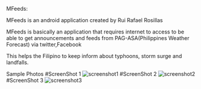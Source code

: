 MFeeds:

MFeeds is an android application created by Rui Rafael Rosillas

MFeeds is basically an application that requires internet to access to be able to get announcements and feeds from PAG-ASA(Philippines Weather Forecast) via twitter,Facebook

This helps the Filipino to keep inform about typhoons, storm surge and landfalls.

Sample Photos
#ScreenShot 1
 ![screenshot1](https://github.com/rui725/rui-portf/blob/master/projects/MFeeds/pics/s1.jpg)
#ScreenShot 2
 ![screenshot2](https://github.com/rui725/rui-portf/blob/master/projects/MFeeds/pics/s2.jpg)
#ScreenShot 3
 ![screenshot3](https://github.com/rui725/rui-portf/blob/master/projects/MFeeds/pics/s3.jpg)
  
